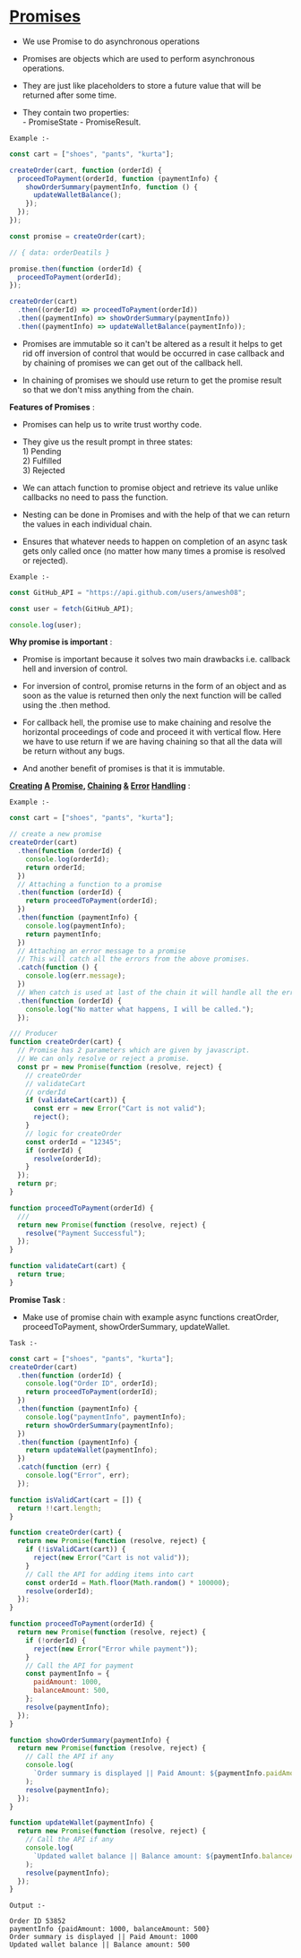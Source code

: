 <h1><u>Promises</u></h1>
<p>

- We use Promise to do asynchronous operations

- Promises are objects which are used to perform asynchronous operations.

- They are just like placeholders to store a future value that will be returned after some time.

- They contain two properties:<br> - PromiseState - PromiseResult.

<code>Example :-</code>

```javascript
const cart = ["shoes", "pants", "kurta"];

createOrder(cart, function (orderId) {
  proceedToPayment(orderId, function (paymentInfo) {
    showOrderSummary(paymentInfo, function () {
      updateWalletBalance();
    });
  });
});

const promise = createOrder(cart);

// { data: orderDeatils }

promise.then(function (orderId) {
  proceedToPayment(orderId);
});

createOrder(cart)
  .then((orderId) => proceedToPayment(orderId))
  .then((paymentInfo) => showOrderSummary(paymentInfo))
  .then((paymentInfo) => updateWalletBalance(paymentInfo));
```

- Promises are immutable so it can't be altered as a result it helps to get rid off inversion of control that would be occurred in case callback and by chaining of promises we can get out of the callback hell.

- In chaining of promises we should use return to get the promise result so that we don't miss anything from the chain.

<b>Features of Promises</b> :

- Promises can help us to write trust worthy code.

- They give us the result prompt in three states: <br> 1) Pending <br> 2) Fulfilled <br> 3) Rejected <br>

- We can attach function to promise object and retrieve its value unlike callbacks no need to pass the function.

- Nesting can be done in Promises and with the help of that we can return the values in each individual chain.

- Ensures that whatever needs to happen on completion of an async task gets only called once (no matter how many times a promise is resolved or rejected).

<code>Example :-</code>

```javascript
const GitHub_API = "https://api.github.com/users/anwesh08";

const user = fetch(GitHub_API);

console.log(user);
```

<b>Why promise is important</b> :

- Promise is important because it solves two main drawbacks i.e. callback hell and inversion of control.

- For inversion of control, promise returns in the form of an object and as soon as the value is returned then only the next function will be called using the .then method.

- For callback hell, the promise use to make chaining and resolve the horizontal proceedings of code and proceed it with vertical flow.
  Here we have to use return if we are having chaining so that all the data will be return without any bugs.

- And another benefit of promises is that it is immutable.

<b><u>Creating</u> <u>A</u> <u>Promise</u>, <u>Chaining</u> <u>&</u> <u>Error</u> <u>Handling</u></b> :

<code>Example :-</code>

```javascript
const cart = ["shoes", "pants", "kurta"];

// create a new promise
createOrder(cart)
  .then(function (orderId) {
    console.log(orderId);
    return orderId;
  })
  // Attaching a function to a promise
  .then(function (orderId) {
    return proceedToPayment(orderId);
  })
  .then(function (paymentInfo) {
    console.log(paymentInfo);
    return paymentInfo;
  })
  // Attaching an error message to a promise
  // This will catch all the errors from the above promises.
  .catch(function () {
    console.log(err.message);
  })
  // When catch is used at last of the chain it will handle all the errors in the promise chain
  .then(function (orderId) {
    console.log("No matter what happens, I will be called.");
  });

/// Producer
function createOrder(cart) {
  // Promise has 2 parameters which are given by javascript.
  // We can only resolve or reject a promise.
  const pr = new Promise(function (resolve, reject) {
    // createOrder
    // validateCart
    // orderId
    if (validateCart(cart)) {
      const err = new Error("Cart is not valid");
      reject();
    }
    // logic for createOrder
    const orderId = "12345";
    if (orderId) {
      resolve(orderId);
    }
  });
  return pr;
}

function proceedToPayment(orderId) {
  ///
  return new Promise(function (resolve, reject) {
    resolve("Payment Successful");
  });
}

function validateCart(cart) {
  return true;
}
```

<b>Promise Task</b> :

- Make use of promise chain with example async functions creatOrder, proceedToPayment, showOrderSummary, updateWallet. 

<code>Task :-</code>

```javascript
const cart = ["shoes", "pants", "kurta"];
createOrder(cart)
  .then(function (orderId) {
    console.log("Order ID", orderId);
    return proceedToPayment(orderId);
  })
  .then(function (paymentInfo) {
    console.log("paymentInfo", paymentInfo);
    return showOrderSummary(paymentInfo);
  })
  .then(function (paymentInfo) {
    return updateWallet(paymentInfo);
  })
  .catch(function (err) {
    console.log("Error", err);
  });

function isValidCart(cart = []) {
  return !!cart.length;
}

function createOrder(cart) {
  return new Promise(function (resolve, reject) {
    if (!isValidCart(cart)) {
      reject(new Error("Cart is not valid"));
    }
    // Call the API for adding items into cart
    const orderId = Math.floor(Math.random() * 100000);
    resolve(orderId);
  });
}

function proceedToPayment(orderId) {
  return new Promise(function (resolve, reject) {
    if (!orderId) {
      reject(new Error("Error while payment"));
    }
    // Call the API for payment
    const paymentInfo = {
      paidAmount: 1000,
      balanceAmount: 500,
    };
    resolve(paymentInfo);
  });
}

function showOrderSummary(paymentInfo) {
  return new Promise(function (resolve, reject) {
    // Call the API if any
    console.log(
      `Order summary is displayed || Paid Amount: ${paymentInfo.paidAmount}`
    );
    resolve(paymentInfo);
  });
}

function updateWallet(paymentInfo) {
  return new Promise(function (resolve, reject) {
    // Call the API if any
    console.log(
      `Updated wallet balance || Balance amount: ${paymentInfo.balanceAmount}`
    );
    resolve(paymentInfo);
  });
}
```

<code>Output :-</code>

```
Order ID 53852
paymentInfo {paidAmount: 1000, balanceAmount: 500}
Order summary is displayed || Paid Amount: 1000
Updated wallet balance || Balance amount: 500
```

</p>